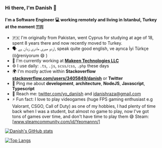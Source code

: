 ### Hi there, I'm Danish 👋

#### I'm a Software Engineer :computer: working remotely and living in Istanbul, Turkey at the moment :tr:

- :pakistan: I'm originally from Pakistan, went Cyprus for studying at age of 18, spent 8 years there and now recently moved to Turkey.
- :speaking_head: اردو میری مادری زبان ہے, speak quite good english, ve ayrıca İyi Türkçe (öğreniyorum :smile: ) 
- :scroll: I'm currently working at [**Makeen Technologies LLC**](https://www.makeen.io/)
- ⚙️ I use daily: `.ts`, `.js`, `scss/css`, `.php` these days
- 🌍 I'm mostly active within **Stackoverflow [stackoverflow.com/users/3405849/danish](https://stackoverflow.com/users/3405849/danish)** or **Twitter**
- 💬 Ping me about **development**, **architecture**, **NodeJS**, **Javascript**, **Typescript**
- :postbox: Reach me: [twitter.com/yo_daniish](https://twitter.com/yo_daniish) and [idanishraza@gmail.com](mailto:idanishraza@gmail.com)
- ⚡️ Fun fact: I love to play videogames (huge FPS gaming enthusiast e.g Valorant, CSGO, Call of Duty) as one of my hobbies, I had plenty of time back when I was a student, but almost no game to play, now I've got tons of games over time, and don't have time to play them :sweat_smile: Steam: [www.steamcommunity.com/id/Yeomannn/]


[![Danish's GitHub stats](https://github-readme-stats.vercel.app/api?username=yeomann&count_private=true&show_icons=true&theme=dark)](https://github.com/anuraghazra/github-readme-stats)

[![Top Langs](https://github-readme-stats.vercel.app/api/top-langs/?username=yeomann&layout=compact)](https://github.com/anuraghazra/github-readme-stats)

<!--
**yeomann/yeomann** is a ✨ _special_ ✨ repository because its `README.md` (this file) appears on your GitHub profile.

Here are some ideas to get you started:

- 🔭 I’m currently working on ...
- 🌱 I’m currently learning ...
- 👯 I’m looking to collaborate on ...
- 🤔 I’m looking for help with ...
- 💬 Ask me about ...
- 📫 How to reach me: ...
- 😄 Pronouns: ...
- ⚡ Fun fact: ...
-->
